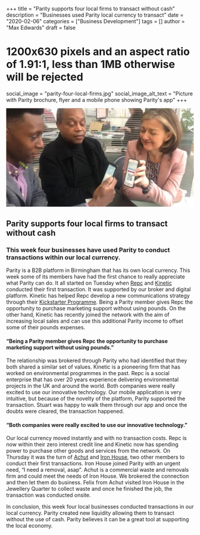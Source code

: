 +++
title = "Parity supports four local firms to transact without cash"
description = "Businesses used Parity local currency to transact"
date = "2020-02-06"
categories = ["Business Development"]
tags = []
author = "Max Edwards"
draft = false
# 1200x630 pixels and an aspect ratio of 1.91:1, less than 1MB otherwise will be rejected
social_image = "parity-four-local-firms.jpg"
social_image_alt_text = "Picture with Parity brochure, flyer and a mobile phone showing Parity's app"
+++

![Parity Four Local Firms](parity-four-local-firms.jpg)

## Parity supports four local firms to transact without cash

### This week four businesses have used Parity to conduct transactions within our local currency.

Parity is a B2B platform in Birmingham that has its own local currency. This week some of its members have had the first chance to really appreciate what Parity can do. It all started on Tuesday when [Repc](https://repcltd.co.uk) and [Kinetic](https://kineticpr.co.uk) conducted their first transaction. It was supported by our broker and digital platform. Kinetic has helped Repc develop a new communications strategy through their [Kickstarter Programme](https://www.kinetickickstarter.co.uk/). Being a Parity member gives Repc the opportunity to purchase marketing support without using pounds. On the other hand, Kinetic has recently joined the network with the aim of increasing local sales and can use this additional Parity income to offset some of their pounds expenses. 

#### “Being a Parity member gives Repc the opportunity to purchase marketing support without using pounds.”

The relationship was brokered through Parity who had identified that they both shared a similar set of values. Kinetic is a pioneering firm that has worked on environmental programmes in the past. Repc is a social enterprise that has over 20 years experience delivering environmental projects in the UK and around the world. Both companies were really excited to use our innovative technology. Our mobile application is very intuitive, but because of the novelty of the platform, Parity supported the transaction. Stuart was happy to walk them through our app and once the doubts were cleared, the transaction happened. 

#### “Both companies were really excited to use our innovative technology.”

Our local currency moved instantly and with no transaction costs. Repc is now within their zero interest credit line and Kinetic now has spending power to purchase other goods and services from the network. On Thursday it was the turn of [Achut](https://achut.co.uk/) and [Iron House](https://iron-house.co.uk/), two other members to conduct their first transactions. Iron House joined Parity with an urgent need, “I need a removal, asap”. Achut is a commercial waste and removals firm and could meet the needs of Iron House. We brokered the connection and then let them do business. Felix from Achut visited Iron House in the Jewellery Quarter to collect waste and once he finished the job, the transaction was conducted onsite.

In conclusion, this week four local businesses conducted transactions in our local currency. Parity created new liquidity allowing them to transact without the use of cash. Parity believes it can be a great tool at supporting the local economy.
